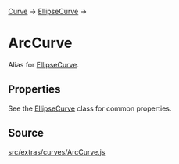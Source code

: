 [Curve](en\extras\core\Curve.html) →
[EllipseCurve](en\extras\curves\EllipseCurve.html) →

# ArcCurve

Alias for [EllipseCurve](en\extras\curves\EllipseCurve.html).

## Properties

See the [EllipseCurve](en\extras\curves\EllipseCurve.html) class for common
properties.

## Source

<a
href="https://github.com/mrdoob/three.js/blob/master/src/extras/curves/ArcCurve.js">src/extras/curves/ArcCurve.js</a>

